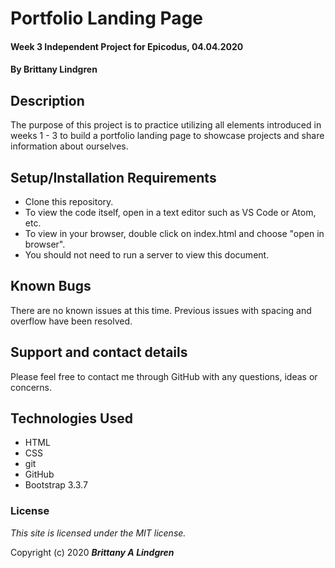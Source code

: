 # Portfolio Landing Page

#### Week 3 Independent Project for Epicodus, 04.04.2020

#### By Brittany Lindgren

## Description

The purpose of this project is to practice utilizing all elements introduced in weeks 1 - 3 to build a portfolio landing page to showcase projects and share information about ourselves.

## Setup/Installation Requirements

* Clone this repository.
* To view the code itself, open in a text editor such as VS Code or Atom, etc.
* To view in your browser, double click on index.html and choose "open in browser".
* You should not need to run a server to view this document.

## Known Bugs

There are no known issues at this time. Previous issues with spacing and overflow have been resolved.

## Support and contact details

Please feel free to contact me through GitHub with any questions, ideas or concerns.

## Technologies Used

* HTML
* CSS
* git
* GitHub
* Bootstrap 3.3.7

### License

*This site is licensed under the MIT license.*

Copyright (c) 2020 **_Brittany A Lindgren_**